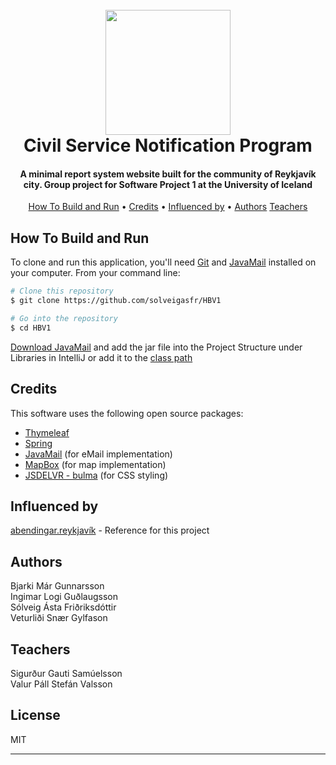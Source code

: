 
<h1 align="center">
  <br>
  <img src="https://external-content.duckduckgo.com/iu/?u=http%3A%2F%2Freykjavik.is%2Fsites%2Fdefault%2Ffiles%2Fmerki-an-texta.jpg&f=1&nofb=1" width="200">
  <br>
  Civil Service Notification Program
  <br>
</h1>

<h4 align="center">A minimal report system website built for the community of Reykjavík city. Group project for 
Software Project 1 at the University of Iceland</h4>

<p align="center">
  <a href="#how-to-build-and-run">How To Build and Run</a> •
  <a href="#credits">Credits</a> •
  <a href="#influenced-by">Influenced by</a> •
  <a href="#authors">Authors</a>
  <a href="#teachers">Teachers</a>
</p>

## How To Build and Run

To clone and run this application, you'll need [Git](https://git-scm.com) and [JavaMail](https://javaee.github.io/javamail/) installed on your computer. From your command line:

```bash
# Clone this repository
$ git clone https://github.com/solveigasfr/HBV1

# Go into the repository
$ cd HBV1
```

[Download JavaMail](https://javaee.github.io/javamail/) and add the jar file into the Project Structure under Libraries in IntelliJ or add it to the [class path](https://docs.oracle.com/javase/7/docs/technotes/tools/windows/classpath.html)

## Credits

This software uses the following open source packages:

- [Thymeleaf](https://www.thymeleaf.org)
- [Spring](https://spring.io)
- [JavaMail](https://javaee.github.io/javamail/) (for eMail implementation)
- [MapBox](https://docs.mapbox.com) (for map implementation)
- [JSDELVR - bulma](https://www.jsdelivr.com/package/npm/bulma) (for CSS styling)

## Influenced by

[abendingar.reykjavík](https://abendingar.reykjavik.is) - Reference for this project

## Authors

Bjarki Már Gunnarsson <br>
Ingimar Logi Guðlaugsson <br>
Sólveig Ásta Friðriksdóttir <br>
Veturliði Snær Gylfason

## Teachers

Sigurður Gauti Samúelsson <br>
Valur Páll Stefán Valsson

## License

MIT

---


